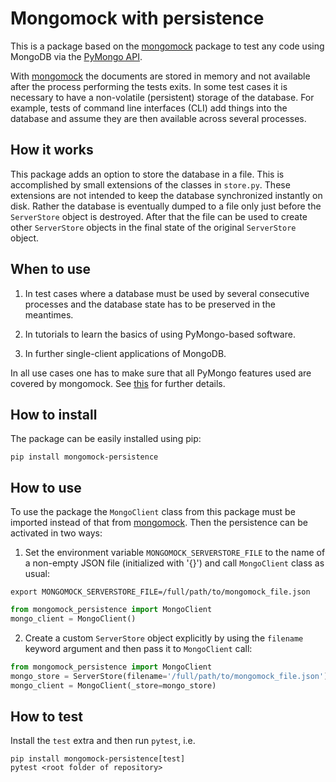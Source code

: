 # Mongomock with persistence

This is a package based on the [mongomock](https://github.com/mongomock/mongomock)
package to test any code using MongoDB via the [PyMongo API](https://pymongo.readthedocs.io).

With [mongomock](https://github.com/mongomock/mongomock) the documents are stored in memory and not available after the process performing the tests exits. In some test cases it is necessary to have a non-volatile (persistent) storage of the database. For example, tests of command line interfaces (CLI)  add things into the database and assume they are then available across several processes.

## How it works

This package adds an option to store the database in a file. This is accomplished by small extensions of the classes in `store.py`. These extensions are not intended to keep the database synchronized instantly on disk. Rather the database is eventually dumped to a file only just before the `ServerStore` object is destroyed. After that the file can be used to create other `ServerStore` objects in the final state of the original `ServerStore` object.

## When to use

1. In test cases where a database must be used by several consecutive processes and the database state has to be preserved in the meantimes.

2. In tutorials to learn the basics of using PyMongo-based software.

3. In further single-client applications of MongoDB.

In all use cases one has to make sure that all PyMongo features used are covered by mongomock. See [this](https://github.com/mongomock/mongomock/blob/develop/Missing_Features.rst) for further details.

## How to install

The package can be easily installed using pip:

```
pip install mongomock-persistence
```

## How to use

To use the package the `MongoClient` class from this package must be imported instead of that from [mongomock](https://github.com/mongomock/mongomock). Then the persistence can be activated in two ways:

1. Set the environment variable `MONGOMOCK_SERVERSTORE_FILE` to the name of a non-empty JSON file (initialized with '{}') and call `MongoClient` class as usual:

```
export MONGOMOCK_SERVERSTORE_FILE=/full/path/to/mongomock_file.json
```

```python
from mongomock_persistence import MongoClient
mongo_client = MongoClient()
```

2. Create a custom `ServerStore` object explicitly by using the `filename` keyword argument and then pass it to `MongoClient` call:

```python
from mongomock_persistence import MongoClient
mongo_store = ServerStore(filename='/full/path/to/mongomock_file.json')
mongo_client = MongoClient(_store=mongo_store)
```

## How to test

Install the `test` extra and then run `pytest`, i.e.

```
pip install mongomock-persistence[test]
pytest <root folder of repository>
```
